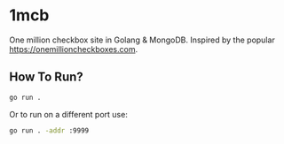 # 1mcb
One million checkbox site in Golang &amp; MongoDB. Inspired by the popular https://onemillioncheckboxes.com.

## How To Run?
```bash
go run .
```
Or to run on a different port use:
```bash
go run . -addr :9999
```
